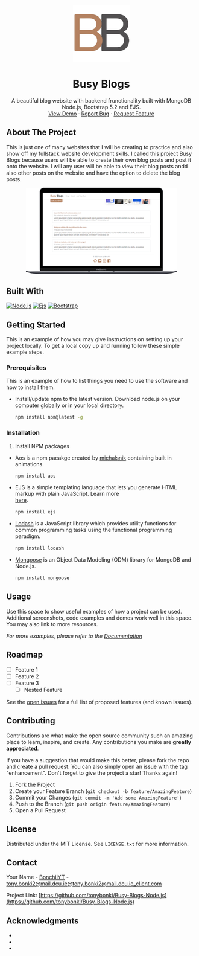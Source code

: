 <!-- PROJECT LOGO -->
<div align="center">
  <a href="https://github.com/tonybonki/Busy-Blogs-Node.js">
    <img src="Busy Blogs/public/tab-logo.png" alt="Logo" width="150" height="150">
  </a>

<h1 align="center">Busy Blogs</h1>

  <p align="center">
    A beautiful blog website with backend frunctionality built with MongoDB Node.js, Bootstrap 5.2 and EJS.
    <br />
    <a href="https://github.com/tonybonki/Busy-Blogs-Node.js">View Demo</a>
    ·
    <a href="https://github.com/tonybonki/Busy-Blogs-Node.js/issues">Report Bug</a>
    ·
    <a href="https://github.com/tonybonki/Busy-Blogs-Node.js/issues">Request Feature</a>
  </p>
</div>


<!-- ABOUT THE PROJECT -->
## About The Project

This is just one of many websites that I will be creating to practice and also show off my fullstack website development skills. I called this project Busy Blogs because users will be able to create their own blog posts and post it onto the website. I will any user will be able to view their blog posts andd also other posts on the website and have the option to delete the blog posts.

<div align='center' class='flex-container'>
<img width='400' src="Busy Blogs/public/blogs-img.png" alt="website-cover">

</div>




## Built With

 [![Node.js][Node.js]][Node-url]
 [![Ejs][Ejs.co]][Ejs-url]
 [![Bootstrap][Bootstrap.com]][Bootstrap-url]




<!-- GETTING STARTED -->
## Getting Started

This is an example of how you may give instructions on setting up your project locally.
To get a local copy up and running follow these simple example steps.

### Prerequisites

This is an example of how to list things you need to use the software and how to install them.
* Install/update npm to the latest version. Download node.js on your computer globally or in your local directory.
  ```sh
  npm install npm@latest -g
  ```

### Installation


1. Install NPM packages
* Aos is a npm pacakge created by 
[michalsnik](https://github.com/michalsnik/aos) containing built in animations. 
   ```sh
   npm install aos
   ```
* EJS is a simple templating language that lets you generate HTML markup with plain JavaScript. Learn more  
[here](https://ejs.co). 
   ```sh
   npm install ejs
   ```
* [Lodash](https://www.npmjs.com/package/lodash) is a JavaScript library which provides utility functions for common programming tasks using the functional programming paradigm.  
   ```sh
   npm install lodash
   ```
* [Mongoose](https://www.npmjs.com/package/mongoose) is an Object Data Modeling (ODM) library for MongoDB and Node.js.
   ```sh
   npm install mongoose
   ```




<!-- USAGE EXAMPLES -->
## Usage

Use this space to show useful examples of how a project can be used. Additional screenshots, code examples and demos work well in this space. You may also link to more resources.

_For more examples, please refer to the [Documentation](https://example.com)_




<!-- ROADMAP -->
## Roadmap

- [ ] Feature 1
- [ ] Feature 2
- [ ] Feature 3
    - [ ] Nested Feature

See the [open issues](https://github.com/tonybonki/Busy-Blogs-Node.js/issues) for a full list of proposed features (and known issues).




<!-- CONTRIBUTING -->
## Contributing

Contributions are what make the open source community such an amazing place to learn, inspire, and create. Any contributions you make are **greatly appreciated**.

If you have a suggestion that would make this better, please fork the repo and create a pull request. You can also simply open an issue with the tag "enhancement".
Don't forget to give the project a star! Thanks again!

1. Fork the Project
2. Create your Feature Branch (`git checkout -b feature/AmazingFeature`)
3. Commit your Changes (`git commit -m 'Add some AmazingFeature'`)
4. Push to the Branch (`git push origin feature/AmazingFeature`)
5. Open a Pull Request




<!-- LICENSE -->
## License

Distributed under the MIT License. See `LICENSE.txt` for more information.




<!-- CONTACT -->
## Contact

Your Name - [BonchiiYT](https://twitter.com/twitter_handle) - tony.bonki2@mail.dcu.ie@tony.bonki2@mail.dcu.ie_client.com

Project Link: [https://github.com/tonybonki/Busy-Blogs-Node.js](https://github.com/tonybonki/Busy-Blogs-Node.js)




<!-- ACKNOWLEDGMENTS -->
## Acknowledgments

* []()
* []()
* []()




<!-- MARKDOWN LINKS & IMAGES -->
<!-- https://www.markdownguide.org/basic-syntax/#reference-style-links -->
[contributors-shield]: https://img.shields.io/github/contributors/tonybonki/Busy-Blogs-Node.js.svg?style=for-the-badge
[contributors-url]: https://github.com/tonybonki/Busy-Blogs-Node.js/graphs/contributors
[forks-shield]: https://img.shields.io/github/forks/tonybonki/Busy-Blogs-Node.js.svg?style=for-the-badge
[forks-url]: https://github.com/tonybonki/Busy-Blogs-Node.js/network/members
[stars-shield]: https://img.shields.io/github/stars/tonybonki/Busy-Blogs-Node.js.svg?style=for-the-badge
[stars-url]: https://github.com/tonybonki/Busy-Blogs-Node.js/stargazers
[issues-shield]: https://img.shields.io/github/issues/tonybonki/Busy-Blogs-Node.js.svg?style=for-the-badge
[issues-url]: https://github.com/tonybonki/Busy-Blogs-Node.js/issues
[license-shield]: https://img.shields.io/github/license/tonybonki/Busy-Blogs-Node.js.svg?style=for-the-badge
[license-url]: https://github.com/tonybonki/Busy-Blogs-Node.js/blob/master/LICENSE.txt
[Node.js]: https://img.shields.io/badge/Node.js-000000?style=for-the-badge&logo=Nodedotjs&logoColor=white
[Node-url]: https://Nodejs.org/
[Ejs.co]: https://img.shields.io/badge/Ejs-20232A?style=for-the-badge&logo=Ejs&logoColor=61DAFB
[Ejs-url]: https://Ejs.co/
[Bootstrap.com]: https://img.shields.io/badge/Bootstrap-563D7C?style=for-the-badge&logo=bootstrap&logoColor=white
[Bootstrap-url]: https://getbootstrap.com
